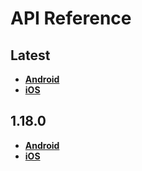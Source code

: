 # API Reference

<a name="latest"></a>
## Latest
- [**Android**](./android/latest)
- [**iOS**](./ios/latest)

<a name="1.18.0"></a>
## 1.18.0
- [**Android**](./android/1.18.0)
- [**iOS**](./ios/1.18.0)